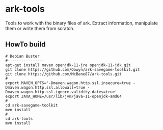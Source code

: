 # ark-tools
Tools to work with the binary files of ark. Extract information, manipulate them or write them from scratch.

## HowTo build
```
# Debian Buster
#----------------
apt-get install maven openjdk-11-jre openjdk-11-jdk git
git clone https://github.com/Qowyn/ark-savegame-toolkit.git
git clone https://github.com/McBane87/ark-tools.git
#
export MAVEN_OPTS='-Dmaven.wagon.http.ssl.insecure=true -Dmaven.wagon.http.ssl.allowall=true -Dmaven.wagon.http.ssl.ignore.validity.dates=true'
export JAVA_HOME=/usr/lib/jvm/java-11-openjdk-amd64
#
cd ark-savegame-toolkit
mvn install
#
cd ark-tools
mvn install
```
